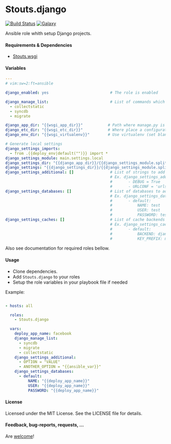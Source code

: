 Stouts.django
=============

[![Build Status](http://img.shields.io/travis/Stouts/Stouts.django.svg?style=flat-square)](https://travis-ci.org/Stouts/Stouts.django)
[![Galaxy](http://img.shields.io/badge/galaxy-Stouts.django-blue.svg?style=flat-square)](https://galaxy.ansible.com/list#/roles/832)

Ansible role whith setup Django projects.


#### Requirements & Dependencies

- [Stouts.wsgi](https://github.com/Stouts/Stouts.wsgi)


#### Variables

```yaml
---
# vim:sw=2:ft=ansible

django_enabled: yes                           # The role is enabled

django_manage_list:                           # List of commands which will be executed
  - collectstatic
  - syncdb
  - migrate

django_app_dir: "{{wsgi_app_dir}}"           # Path where manage.py is exists
django_etc_dir: "{{wsgi_etc_dir}}"           # Where place a configuration files
django_env_dir: "{{wsgi_virtualenv}}"        # Use virtualenv (set blank "" to disable)

# Generate local settings
django_settings_imports:
  - from .{{deploy_env|default("")}} import *
django_settings_module: main.settings.local
django_settings_dir: "{{django_app_dir}}/{{django_settings_module.split('.')[:-1]|join('/')}}"
django_settings: "{{django_settings_dir}}/{{django_settings_module.split('.')[-1]}}.py"
django_settings_additional: []                # List of strings to add Django settings
                                              # Ex. django_settings_additional:
                                              #       - DEBUG = True
                                              #       - URLCONF = 'urls'
django_settings_databases: []                 # List of databases to add Django settings
                                              # Ex. django_settings_databases:
                                              #       - default:
                                              #           NAME: test
                                              #           USER: test
                                              #           PASSWORD: test
django_settings_caches: []                    # List of cache backends to add Django settings
                                              # Ex. django_settings_caches:
                                              #       - default:
                                              #           BACKEND: django.core.cache.backends.locmem.LocMemCache
                                              #           KEY_PREFIX: my_own_prefix
```

Also see documentation for required roles bellow.


#### Usage

* Clone dependencies.
* Add `Stouts.django` to your roles
* Setup the role variables in your playbook file if needed

Example:

```yaml

- hosts: all

  roles:
    - Stouts.django

  vars:
    deploy_app_name: facebook
    django_manage_list:
      - syncdb
      - migrate
      - collectstatic
    django_settings_additional:
      - OPTION = "VALUE"
      - ANOTHER_OPTION = "{{ansible_var}}"
    django_settings_databases:
      - default:
          NAME: "{{deploy_app_name}}"
          USER: "{{deploy_app_name}}"
          PASSWORD: "{{deploy_app_name}}"

```

#### License

Licensed under the MIT License. See the LICENSE file for details.


#### Feedback, bug-reports, requests, ...

Are [welcome](https://github.com/Stouts/Stouts.django/issues)!
